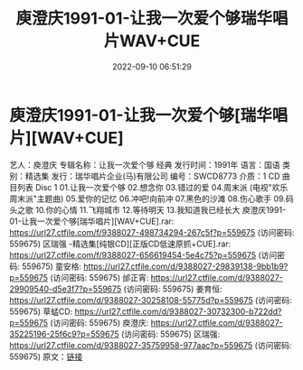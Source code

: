 ﻿---
title: 庾澄庆1991-01-让我一次爱个够瑞华唱片WAV+CUE
date: 2022-09-10 06:51:29
categories: WAV车载音乐、镜像
tags: 华语中文
---
# 庾澄庆1991-01-让我一次爱个够[瑞华唱片][WAV+CUE]

艺人：庾澄庆
专辑名称：让我一次爱个够 经典
发行时间：1991年
语言：国语
类别：精选集
发行：瑞华唱片企业(马)有限公司
编号：SWCD8773
介质：1 CD
曲目列表
Disc 1
01.让我一次爱个够
02.想念你
03.错过的爱
04.周末派 (电视"欢乐周末派"主题曲)
05.爱你的记忆
06.冲吧!向前冲
07.黑色的沙滩
08.伤心歌手
09.码头之歌
10.你的心情
11.飞翔城市
12.等待明天
13.我知道我已经长大
庾澄庆1991-01-让我一次爱个够[瑞华唱片][WAV+CUE].rar: https://url27.ctfile.com/f/9388027-498734294-267c5f?p=559675
(访问密码: 559675)
区瑞强 -精选集[纯银CD][正版CD低速原抓+CUE].rar: https://url27.ctfile.com/f/9388027-656619454-5e4c75?p=559675
(访问密码: 559675)
童安格: https://url27.ctfile.com/d/9388027-29839138-9bb1b9?p=559675
(访问密码: 559675)
邰正宵: https://url27.ctfile.com/d/9388027-29909540-d5e3f7?p=559675
(访问密码: 559675)
姜育恒: https://url27.ctfile.com/d/9388027-30258108-55775d?p=559675
(访问密码: 559675)
草蜢CD: https://url27.ctfile.com/d/9388027-30732300-b722dd?p=559675
(访问密码: 559675)
庾澄庆: https://url27.ctfile.com/d/9388027-35225196-25f6c9?p=559675
(访问密码: 559675)
区瑞强: https://url27.ctfile.com/d/9388027-35759958-977aac?p=559675
(访问密码: 559675)
原文：[链接](https://blog.sina.com.cn/s/blog_1647c7e7601030zc0.html)